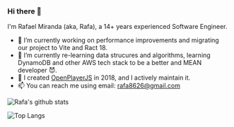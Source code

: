 ### Hi there 👋

I'm Rafael Miranda (aka, Rafa), a 14+ years experienced Software Engineer. 

- 🔭 I’m currently working on performance improvements and migrating our project to Vite and Ract 18. 
- 🌱 I’m currently re-learning data strucures and algorithms, learning DynamoDB and other AWS tech stack to be a better and MEAN developer 😈.
- 🚧 I created [OpenPlayerJS](https://github.com/openplayerjs/openplayerjs) in 2018, and I actively maintain it.
- 📫 You can reach me using email: rafa8626@gmail.com

![Rafa's github stats](https://github-readme-stats.vercel.app/api?username=rafa8626&theme=tokyonight)

![Top Langs](https://github-readme-stats.vercel.app/api/top-langs/?username=rafa8626&layout=compact&theme=tokyonight)
